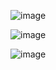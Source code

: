 

![image](https://github.com/horquidia-lima/Timer/assets/63380921/a3d8a20d-0969-480d-a370-3b55293169a3)

![image](https://github.com/horquidia-lima/Timer/assets/63380921/6c465ff9-0339-41a1-b9cd-a854655d690b)

![image](https://github.com/horquidia-lima/Timer/assets/63380921/ab539264-f5fc-431c-a1c5-7fbbb8d57e76)


